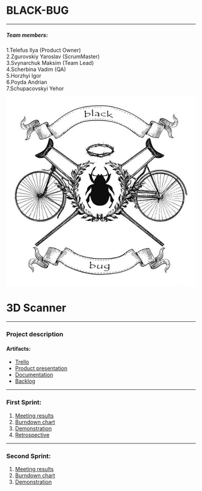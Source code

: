 # BLACK-BUG
* * *
##### Team members:   

1.Telefus Ilya (Product Owner)   
2.Zgurovskiy Yaroslav (ScrumMaster)   
3.Svynarchuk Maksim (Team Lead)   
4.Scherbina Vadim (QA)   
5.Horzhyi Igor   
6.Poyda Andrian   
7.Schupacovskyi Yehor   

![TeamLogo](https://github.com/Admiral2303/Black-Bug/blob/master/logo000.png)

# 3D Scanner
* * *
### Project description  

#### Artifacts:   
* [Trello](https://trello.com/b/F3zNZruQ)    
* [Product presentation](http://bit.ly/2lVrU3Q)
* [Documentation](http://bit.ly/2kQ0Qha)
* [Backlog](http://bit.ly/2nkHjvf)
***
### First Sprint:
 1. [Meeting results](https://docs.google.com/document/d/1kmjobeilXp_ZA3lZIO_0rtM-2dQugZglF6AtuJD-hkA/edit)
 2. [Burndown chart](https://docs.google.com/spreadsheets/d/1LUHoXHVKs5BOQdXvgvltlPh0r4Mgdk2N_VevaNBWwcw/edit#gid=0)
 3. [Demonstration](https://docs.google.com/presentation/d/1RCCShzS-B44vs8E8ptXKodee4wYFuRrP4_AFhzkOGIM/edit#slide=id.p)
 4. [Retrospective](https://docs.google.com/spreadsheets/d/12M1vhFPr1G7U9iy_pcF-Dk78S6Zlp-XNKGRcF35NmX0/edit#gid=0)
***
### Second Sprint:
 1. [Meeting results](https://docs.google.com/document/d/1M6DtZRIyx79GnB-XEwr8rDi_GVmutUE3aYN6NCFEzQU/edit)
 2. [Burndown chart](https://docs.google.com/spreadsheets/d/1ttTtAEPC3I_B0nDH0Pmi0iFZeREc9R0mYm4dI4_D3n8/edit#gid=0)
 3. [Demonstration]()
